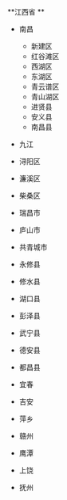 **江西省 **

- 南昌
   - 新建区
   - 红谷滩区
   - 西湖区
   - 东湖区
   - 青云谱区
   - 青山湖区
   - 进贤县
   - 安义县
   - 南昌县

- 九江

 - 浔阳区
 - 濂溪区
 - 柴桑区
 - 瑞昌市
 - 庐山市
 - 共青城市
 - 永修县
 - 修水县
 - 湖口县
 - 彭泽县
 - 武宁县
 - 德安县
 - 都昌县

- 宜春




- 吉安

- 萍乡

- 赣州

- 鹰潭

- 上饶

- 抚州